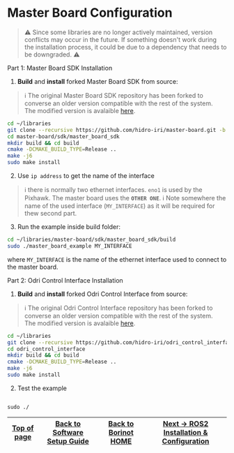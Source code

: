 # Master Board Configuration

> ⚠️  Since some libraries are no longer actively maintained, version conflicts may occur in the future. If something doesn't work during the installation process, it could be due to a dependency that needs to be downgraded. ⚠️ 

Part 1: Master Board SDK Installation
1. **Build** and **install** forked Master Board SDK from source:
> :information_source: The original Master Board SDK repository has been forked to converse an older version compatible with the rest of the system.  
> The modified version is avalaible [here](https://github.com/hidro-iri/master-board).
``` bash
cd ~/libraries
git clone --recursive https://github.com/hidro-iri/master-board.git -b flying_arm
cd master-board/sdk/master_board_sdk
mkdir build && cd build
cmake -DCMAKE_BUILD_TYPE=Release ..
make -j6
sudo make install
```
2. Use `ip address` to get the name of the interface
> :information_source: there is normally two ethernet interfaces. `eno1` is used by the Pixhawk. The master board uses the **`OTHER ONE`**.
> :information_source: Note somewhere the name of the used interface (`MY_INTERFACE`) as it will be required for thew second part.

3. Run the example inside build folder:
``` bash
cd ~/libraries/master-board/sdk/master_board_sdk/build
sudo ./master_board_example MY_INTERFACE
```
where `MY_INTERFACE` is the name of the ethernet interface used to connect to the master board.

Part 2: Odri Control Interface Installation
1. **Build** and **install** forked Odri Control Interface from source:
> :information_source: The original Odri Control Interface repository has been forked to converse an older version compatible with the rest of the system.  
> The modified version is avalaible [here](https://github.com/hidro-iri/odri_control_interface).
``` bash
cd ~/libraries
git clone --recursive https://github.com/hidro-iri/odri_control_interface.git -b flying_arm
cd odri_control_interface
mkdir build && cd build
cmake -DCMAKE_BUILD_TYPE=Release ..
make -j6
sudo make install
```
2. Test the example
```

sudo ./
```


| [Top of page](#master-board-configuration) | [Back to Software Setup Guide](README.md) | [Back to Borinot HOME](../README.md) | [Next → ROS2 Installation & Configuration](4_ros2_workspace.md) |
| --- | --- | --- | --- |
